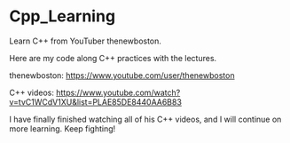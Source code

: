 # Cpp_Learning

Learn C++ from YouTuber thenewboston. 

Here are my code along C++ practices with the lectures.

thenewboston: https://www.youtube.com/user/thenewboston

C++ videos: https://www.youtube.com/watch?v=tvC1WCdV1XU&list=PLAE85DE8440AA6B83


I have finally finished watching all of his C++ videos, and I will continue on more learning. Keep fighting!
